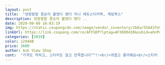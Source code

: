```yaml
---
layout: post 
title:  "엉뚱발랄 콩순이 붙였다 뗐다 미니 에듀스티커북, 계림북스" 
description: 엉뚱발랄 콩순이 붙였다 뗐다 ..
date: 2020-08-08 16:03:19 
img: https://static.coupangcdn.com/image/vendor_inventory/2b6a/558437e99f567230892131ed0a9b45f444a48363638a8b213fdbf0ff01c8.jpg 
linkUrl: https://link.coupang.com/re/AFFSDP?lptag=AF3600438&subid=ahnPublicAsk&pageKey=126271157&itemId=372979420&vendorItemId=3904006585&traceid=V0-113-0b4728a5243c2a5e 
categories: [1019] 
color: 1294AB 
price: 3600 
author: Ask View Shop 
cont:  "가격도 착하고, 스티커도 많고 만족합니다^^!!<br/>귀엽고 좋아해요<br/>스티커 붙이면서 이것저것 그림도 보고 단어도 알게되고 유익하고 재미있어해요<br/>스티커 좋아해서 콩순이 스티커 샀어요<br/>스티커만 있는게 아니라 이것저것 아이가 활동 할 수 있도록 되어 있어서 더 재미있어하네요.<br/><br/>우리 아기 19개월 여아 이에요<br/>콩순이 캐릭터 좋아하는 아기가 너무 좋아해요<br/>콩순이를 무척 좋아하는 5살 아이에게 선물했더니, 너무 좋아합니다.<br/><br/>" 
---
```

